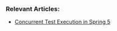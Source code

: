### Relevant Articles:

- [Concurrent Test Execution in Spring 5](https://www.baeldung.com/spring-5-concurrent-tests)
